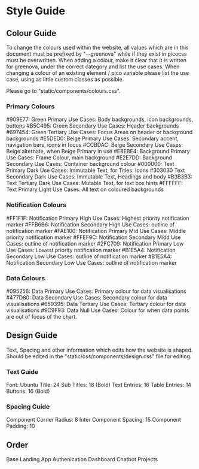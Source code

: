 # Style Guide

## Colour Guide
To change the colours used within the website, all values which are in this document must be prefixed by "--greenova" while if they exist in picocss must be overwritten.
When adding a colour, make it clear that it is written for greenova, under the correct category and list the use cases. 
When changing a colour of an existing element / pico variable please list the use case, using as little custom classes as possible.

Please go to "static/components/colours.css".

### Primary Colours
#909E77: Green Primary
Use Cases: Body backgrounds, icon backgrounds, buttons 
#B5C495: Green Secondary
Use Cases: Header backgrounds
#697454: Green Tertiary
Use Cases: Focus Areas on header or background backgrounds
#E5DED0: Beige Primary
Use Cases: Secondary accent, navigation bars, icons in focus
#CCBDAC: Beige Secondary
Use Cases: Beige alternate, when Beige Primary in use
#E8EBE4: Background Primary
Use Cases: Frame Colour, main background
#E2E7DD: Background Secondary
Use Cases: Container background colour
#000000: Text Primary Dark
Use Cases: Immutable Text, for Titles. Icons
#303030 Text Secondary Dark
Use Cases: Immutable Text, Headings and body
#B3B3B3: Text Tertiary Dark
Use Cases: Mutable Text, for text box hints
#FFFFFF: Text Primary Light
Use Cases: All text on coloured backgrounds

### Notification Colours
#FF1F1F: Notification Primary High
Use Cases: Highest priority notification marker 
#FFB6B6: Notification Secondary High
Use Cases: outline of notification marker 
#FAE100: Notification Primary Mid
Use Cases: Middle priority notification marker 
#FFEF9C: Notification Secondary Midd
Use Cases: outline of notification marker 
#2FC709: Notification Primary Low
Use Cases: Lowest priority notification marker 
#B1E5A4: Notification Secondary Low
Use Cases: outline of notification marker 
#B1E5A4: Notification Secondary Low
Use Cases: outline of notification marker 

### Data Colours
#095256: Data Primary
Use Cases: Primary colour for data visualisations
#477D80: Data Secondary
Use Cases: Secondary colour for data visualisations
#659395: Data Tertiary
Use Cases: Tertiary colour for data visualisations
#9C9F93: Data Null
Use Cases: Colour for when data points are out of focus of the chart.




## Design Guide

Text, Spacing and other information which edits how the website is shaped. Should be edited in the "static/css/components/design.css" file for editing.



### Text Guide

Font: Ubuntu
Title: 24
Sub Titles: 18 (Bold)
Text Entries: 16
Table Entries: 14
Buttons: 16 (Bold)

### Spacing Guide
Component Corner Radius: 8
Inter Component Spacing: 15
Component Padding: 10


## Order 
Base 
Landing App
Authenication
Dashboard
Chatbot
Projects
